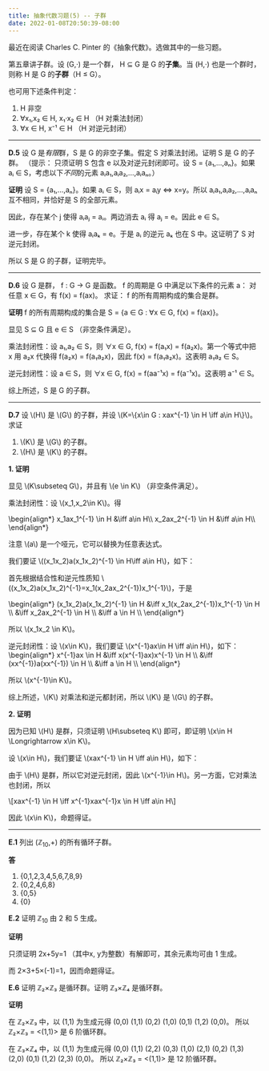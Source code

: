 ```yaml
---
title: 抽象代数习题(5) -- 子群
date: 2022-01-08T20:50:39-08:00
---
```


最近在阅读  Charles C. Pinter 的《抽象代数》。选做其中的一些习题。

第五章讲子群。设 (G,·) 是一个群， H ⊆ G 是 G 的**子集**。当 (H,·) 也是一个群时，则称 H 是 G 的**子群**（H ≤ G）。

也可用下述条件判定：

1. H 非空
2. ∀x₁,x₂ ∈ H, x₁·x₂ ∈ H （H 对乘法封闭）
3. ∀x ∈ H, x⁻¹ ∈ H （H 对逆元封闭）

<!--more-->

---

__D.5__ 设 G 是*有限*群，S 是 G 的非空子集。假定 S 对乘法封闭。证明 S 是 G 的子群。 （提示： 只须证明 S 包含 e 以及对逆元封闭即可。设 S = {a₁,...,aₙ}。如果 aᵢ ∈ S，考虑以下*不同*的元素 aᵢa₁,aᵢa₂,...,aᵢaₙ。）

**证明** 设 S = {a₁,...,aₙ}。如果 aᵢ ∈ S，则 aᵢx = aᵢy ⇔ x=y。所以 aᵢa₁,aᵢa₂,...,aᵢaₙ 互不相同，并恰好是 S 的全部元素。

因此，存在某个 j 使得 aᵢaⱼ = aᵢ。两边消去 aᵢ 得 aⱼ = e。因此 e ∈ S。

进一步，存在某个 k 使得 aᵢaₖ = e。于是 aᵢ 的逆元 aₖ 也在 S 中。这证明了 S 对逆元封闭。

所以 S 是 G 的子群，证明完毕。

---

__D.6__ 设 G 是群， f : G → G 是函数。 f 的周期是 G 中满足以下条件的元素 a：
对任意 x ∈ G，有 f(x) = f(ax)。
求证： f 的所有周期构成的集合是群。

**证明** f 的所有周期构成的集合是 S = {a ∈ G : ∀x ∈ G, f(x) = f(ax)}。

显见 S ⊆ G 且 e ∈ S （非空条件满足）。

乘法封闭性：设 a₁,a₂ ∈ S，则 ∀x ∈ G, f(x) = f(a₁x) = f(a₂x)。第一个等式中把 x 用 a₂x 代换得
f(a₂x) = f(a₁a₂x)，因此 f(x) = f(a₁a₂x)。这表明 a₁a₂ ∈ S。

逆元封闭性：设 a ∈ S，则 ∀x ∈ G, f(x) = f(aa⁻¹x) = f(a⁻¹x)。这表明 a⁻¹ ∈ S。

综上所述，S 是 G 的子群。

---

__D.7__ 设 \\(H\\) 是 \\(G\\) 的子群，并设 \\(K=\\{x\in G : xax^{-1} \in H \iff a\in H\\}\\)。求证

1. \\(K\\) 是 \\(G\\) 的子群。
2. \\(H\\) 是 \\(K\\) 的子群。

**1. 证明**

显见 \\(K\subseteq G\\)，并且有 \\(e \in K\\) （非空条件满足）。

乘法封闭性：设 \\(x_1,x_2\in K\\)。得

\begin{align\*}
x_1ax_1^{-1} \in H &\iff a\in H\\\\
x_2ax_2^{-1} \in H &\iff a\in H\\\\
\end{align\*}

注意 \\(a\\) 是一个哑元，它可以替换为任意表达式。

我们要证 \\((x_1x_2)a(x_1x_2)^{-1} \in H\iff a\in H\\)，如下：

首先根据结合性和逆元性质知 \\((x_1x_2)a(x_1x_2)^{-1}=x_1(x_2ax_2^{-1})x_1^{-1}\\)，于是

\begin{align\*}
(x_1x_2)a(x_1x_2)^{-1} \in H &\iff x_1(x_2ax_2^{-1})x_1^{-1} \in H \\\\
&\iff x_2ax_2^{-1} \in H \\\\
&\iff a \in H \\\\
\end{align\*}

所以 \\(x_1x_2 \in K\\)。

逆元封闭性：设 \\(x\in K\\)，我们要证 \\(x^{-1}ax\in H \iff a\in H\\)，如下：
\begin{align\*}
x^{-1}ax \in H &\iff x(x^{-1}ax)x^{-1} \in H \\\\
&\iff (xx^{-1})a(xx^{-1})  \in H \\\\
&\iff a \in H \\\\
\end{align\*}

所以 \\(x^{-1}\in K\\)。

综上所述，\\(K\\) 对乘法和逆元都封闭，所以 \\(K\\) 是 \\(G\\) 的子群。

**2. 证明**

因为已知 \\(H\\) 是群，只须证明 \\(H\subseteq K\\) 即可，即证明 \\(x\in H \Longrightarrow x\in K\\)。

设 \\(x\in H\\)，我们要证 \\(xax^{-1} \in H \iff a\in H\\)，如下：

由于 \\(H\\) 是群，所以它对逆元封闭，因此 \\(x^{-1}\in H\\)。另一方面，它对乘法也封闭，所以

\\[xax^{-1} \in H \iff x^{-1}xax^{-1}x \in H \iff a\in H\\]

因此 \\(x\in K\\)，命题得证。

---

__E.1__ 列出 (ℤ<sub>10</sub>,+) 的所有循环子群。

**答**

1. {0,1,2,3,4,5,6,7,8,9}
2. {0,2,4,6,8}
3. {0,5}
4. {0}

__E.2__ 证明 ℤ<sub>10</sub> 由 2 和 5 生成。

**证明**

只须证明 2x+5y=1 （其中x, y为整数）有解即可，其余元素均可由 1 生成。

而 2×3+5×(-1)=1，因而命题得证。

__E.6__ 证明 ℤ₂×ℤ₃ 是循环群。证明 ℤ₃×ℤ₄ 是循环群。

**证明**

在 ℤ₂×ℤ₃ 中，以 (1,1) 为生成元得
(0,0) (1,1) (0,2) (1,0) (0,1) (1,2) (0,0)。
所以 ℤ₂×ℤ₃ = <(1,1)> 是 6 阶循环群。

在 ℤ₃×ℤ₄ 中，以 (1,1) 为生成元得
(0,0) (1,1) (2,2) (0,3) (1,0) (2,1) (0,2) (1,3) (2,0) (0,1) (1,2) (2,3) (0,0)。
所以 ℤ₂×ℤ₃ = <(1,1)> 是 12 阶循环群。

